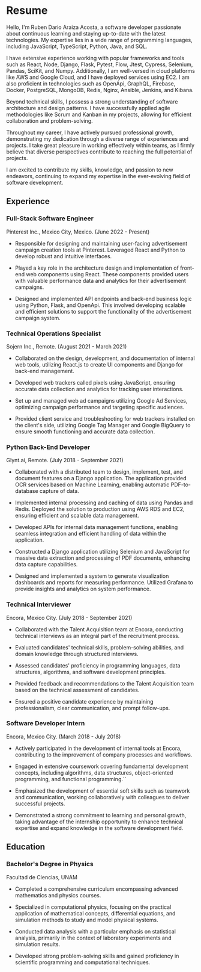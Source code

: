 # Resume

Hello, I'm Ruben Dario Araiza Acosta, a software developer passionate about continuous learning and staying up-to-date with the latest technologies. My expertise lies in a wide range of programming languages, including JavaScript, TypeScript, Python, Java, and SQL.

I have extensive experience working with popular frameworks and tools such as React, Node, Django, Flask, Pytest, Flow, Jtest, Cypress, Selenium, Pandas, SciKit, and Numpy. Additionally, I am well-versed in cloud platforms like AWS and Google Cloud, and I have deployed services using EC2. I am also proficient in technologies such as OpenApi, GraphQL, Firebase, Docker, PostgreSQL, MongoDB, Redis, Nginx, Ansible, Jenkins, and Kibana.

Beyond technical skills, I possess a strong understanding of software architecture and design patterns. I have successfully applied agile methodologies like Scrum and Kanban in my projects, allowing for efficient collaboration and problem-solving.

Throughout my career, I have actively pursued professional growth, demonstrating my dedication through a diverse range of experiences and projects. I take great pleasure in working effectively within teams, as I firmly believe that diverse perspectives contribute to reaching the full potential of projects.

I am excited to contribute my skills, knowledge, and passion to new endeavors, continuing to expand my expertise in the ever-evolving field of software development.

## Experience

### Full-Stack Software Engineer
Pinterest Inc., Mexico City, Mexico. (June 2022 - Present)

* Responsible for designing and maintaining user-facing advertisement campaign creation tools at Pinterest. Leveraged React and Python to develop robust and intuitive interfaces.

* Played a key role in the architecture design and implementation of front-end web components using React. These components provided users with valuable performance data and analytics for their advertisement campaigns.

* Designed and implemented API endpoints and back-end business logic using Python, Flask, and OpenApi. This involved developing scalable and efficient solutions to support the functionality of the advertisement campaign system.

### Technical Operations Specialist
Sojern Inc., Remote. (August 2021 - March 2021)

* Collaborated on the design, development, and documentation of internal web tools, utilizing React.js to create UI components and Django for back-end management.

* Developed web trackers called pixels using JavaScript, ensuring accurate data collection and analytics for tracking user interactions.

* Set up and managed web ad campaigns utilizing Google Ad Services, optimizing campaign performance and targeting specific audiences.

* Provided client service and troubleshooting for web trackers installed on the client's side, utilizing Google Tag Manager and Google BigQuery to ensure smooth functioning and accurate data collection.

### Python Back-End Developer
Glynt.ai, Remote. (July 2018 - September 2021)

* Collaborated with a distributed team to design, implement, test, and document features on a Django application. The application provided OCR services based on Machine Learning, enabling automatic PDF-to-database capture of data.

* Implemented internal processing and caching of data using Pandas and Redis. Deployed the solution to production using AWS RDS and EC2, ensuring efficient and scalable data management.

* Developed APIs for internal data management functions, enabling seamless integration and efficient handling of data within the application.

* Constructed a Django application utilizing Selenium and JavaScript for massive data extraction and processing of PDF documents, enhancing data capture capabilities.

* Designed and implemented a system to generate visualization dashboards and reports for measuring performance. Utilized Grafana to provide insights and analytics on system performance.

### Technical Interviewer
Encora, Mexico City. (July 2018 - September 2021)

* Collaborated with the Talent Acquisition team at Encora, conducting technical interviews as an integral part of the recruitment process.

* Evaluated candidates' technical skills, problem-solving abilities, and domain knowledge through structured interviews.

* Assessed candidates' proficiency in programming languages, data structures, algorithms, and software development principles.

* Provided feedback and recommendations to the Talent Acquisition team based on the technical assessment of candidates.

* Ensured a positive candidate experience by maintaining professionalism, clear communication, and prompt follow-ups.

### Software Developer Intern 
Encora, Mexico City. (March 2018 - July 2018)

* Actively participated in the development of internal tools at Encora, contributing to the improvement of company processes and workflows.

* Engaged in extensive coursework covering fundamental development concepts, including algorithms, data structures, object-oriented programming, and functional programming.``

* Emphasized the development of essential soft skills such as teamwork and communication, working collaboratively with colleagues to deliver successful projects.

* Demonstrated a strong commitment to learning and personal growth, taking advantage of the internship opportunity to enhance technical expertise and expand knowledge in the software development field.

## Education

### Bachelor's Degree in Physics
Facultad de Ciencias, UNAM

* Completed a comprehensive curriculum encompassing advanced mathematics and physics courses.

* Specialized in computational physics, focusing on the practical application of mathematical concepts, differential equations, and simulation methods to study and model physical systems.

* Conducted data analysis with a particular emphasis on statistical analysis, primarily in the context of laboratory experiments and simulation results.

* Developed strong problem-solving skills and gained proficiency in scientific programming and computational techniques.